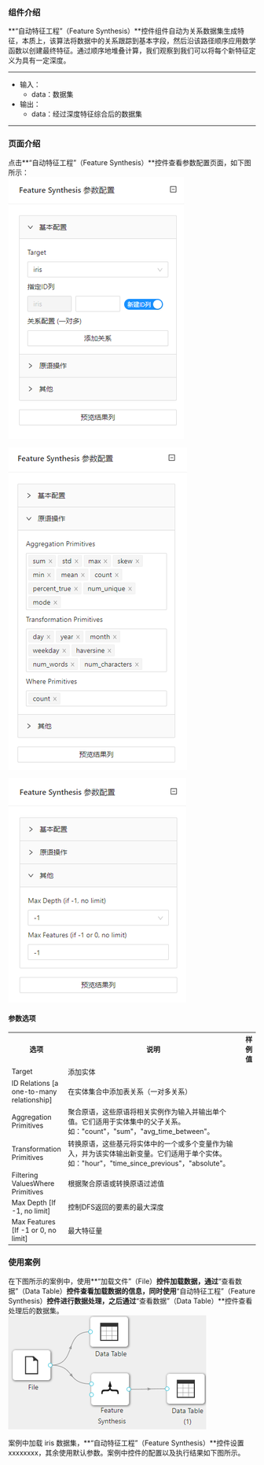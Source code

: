 ### 组件介绍
**“自动特征工程”（Feature Synthesis）**控件组件自动为关系数据集生成特征，本质上，该算法将数据中的关系跟踪到基本字段，然后沿该路径顺序应用数学函数以创建最终特征。通过顺序地堆叠计算，我们观察到我们可以将每个新特征定义为具有一定深度。

<hr/>

- 输入：
  - data：数据集
- 输出：
  - data：经过深度特征综合后的数据集

<hr/>


### 页面介绍
点击**“自动特征工程”（Feature Synthesis）**控件查看参数配置页面，如下图所示：  
![param1](/img/aistudio/feature-engineering/feature-synthesis/param1.png)

![param2](/img/aistudio/feature-engineering/feature-synthesis/param2.png)

![param3](/img/aistudio/feature-engineering/feature-synthesis/param3.png)

#### 参数选项
<table>
  <tr>
    <th>选项</th>
    <th width="650">说明</th>
    <th>样例值</th>
  </tr>
  <tr>
      <td>Target</td> 
      <td>
      添加实体
      </td> 
      <td></td>
  </tr>
  <tr>
      <td>ID Relations [a one-to-many relationship]</td> 
      <td>
      在实体集合中添加表关系（一对多关系）
      </td> 
      <td></td>
  </tr>
  <tr>
      <td>Aggregation Primitives</td> 
      <td>
      聚合原语，这些原语将相关实例作为输入并输出单个值。它们适用于实体集中的父子关系。如："count"，"sum"，"avg_time_between"。
      </td> 
      <td></td>
  </tr>
  <tr>
      <td>Transformation Primitives</td> 
      <td>
      转换原语，这些基元将实体中的一个或多个变量作为输入，并为该实体输出新变量。它们适用于单个实体。如："hour"，"time_since_previous"，"absolute"。
      </td> 
      <td></td>
  </tr>
  <tr>
      <td>Filtering ValuesWhere Primitives</td> 
      <td>
      根据聚合原语或转换原语过滤值
      </td> 
      <td></td>
  </tr>
  <tr>
      <td>Max Depth [If -1, no limit]</td> 
      <td>
      控制DFS返回的要素的最大深度
      </td> 
      <td></td>
  </tr>
  <tr>
      <td>Max Features [If -1 or 0, no limit]</td> 
      <td>
      最大特征量
      </td> 
      <td></td>
  </tr>
</table>

### 使用案例
在下图所示的案例中，使用**“加载文件”（File）**控件加载数据，通过**“查看数据”（Data Table）**控件查看加载数据的信息，同时使用**“自动特征工程”（Feature Synthesis）**控件进行数据处理，之后通过**“查看数据”（Data Table）**控件查看处理后的数据集。   
![workflow](/img/aistudio/feature-engineering/feature-synthesis/workflow.png)

案例中加载 iris 数据集，**“自动特征工程”（Feature Synthesis）**控件设置xxxxxxxx，其余使用默认参数。案例中控件的配置以及执行结果如下图所示。    

